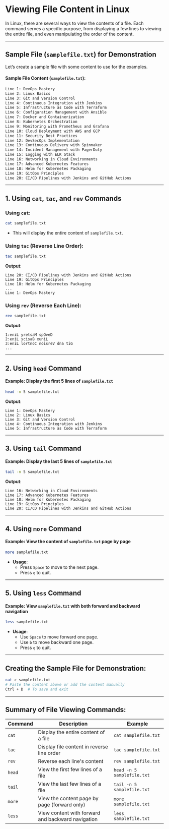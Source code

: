 
# Viewing File Content in Linux

In Linux, there are several ways to view the contents of a file. Each command serves a specific purpose, from displaying a few lines to viewing the entire file, and even manipulating the order of the content.

---

## Sample File (`samplefile.txt`) for Demonstration

Let’s create a sample file with some content to use for the examples.

#### Sample File Content (`samplefile.txt`):
```bash
Line 1: DevOps Mastery
Line 2: Linux Basics
Line 3: Git and Version Control
Line 4: Continuous Integration with Jenkins
Line 5: Infrastructure as Code with Terraform
Line 6: Configuration Management with Ansible
Line 7: Docker and Containerization
Line 8: Kubernetes Orchestration
Line 9: Monitoring with Prometheus and Grafana
Line 10: Cloud Deployment with AWS and GCP
Line 11: Security Best Practices
Line 12: DevSecOps Implementation
Line 13: Continuous Delivery with Spinnaker
Line 14: Incident Management with PagerDuty
Line 15: Logging with ELK Stack
Line 16: Networking in Cloud Environments
Line 17: Advanced Kubernetes Features
Line 18: Helm for Kubernetes Packaging
Line 19: GitOps Principles
Line 20: CI/CD Pipelines with Jenkins and GitHub Actions
```

---

## 1. Using `cat`, `tac`, and `rev` Commands

### Using `cat`:
```bash
cat samplefile.txt
```
- This will display the entire content of `samplefile.txt`.

### Using `tac` (Reverse Line Order):
```bash
tac samplefile.txt
```
**Output**:
```
Line 20: CI/CD Pipelines with Jenkins and GitHub Actions
Line 19: GitOps Principles
Line 18: Helm for Kubernetes Packaging
...
Line 1: DevOps Mastery
```

### Using `rev` (Reverse Each Line):
```bash
rev samplefile.txt
```
**Output**:
```
1:eniL yretsaM spOveD
2:eniL scisaB xuniL
3:eniL lortnoC noisreV dna tiG
...
```

---

## 2. Using `head` Command

#### Example: Display the first 5 lines of `samplefile.txt`
```bash
head -n 5 samplefile.txt
```
**Output**:
```
Line 1: DevOps Mastery
Line 2: Linux Basics
Line 3: Git and Version Control
Line 4: Continuous Integration with Jenkins
Line 5: Infrastructure as Code with Terraform
```

---

## 3. Using `tail` Command

#### Example: Display the last 5 lines of `samplefile.txt`
```bash
tail -n 5 samplefile.txt
```
**Output**:
```
Line 16: Networking in Cloud Environments
Line 17: Advanced Kubernetes Features
Line 18: Helm for Kubernetes Packaging
Line 19: GitOps Principles
Line 20: CI/CD Pipelines with Jenkins and GitHub Actions
```

---

## 4. Using `more` Command

#### Example: View the content of `samplefile.txt` page by page
```bash
more samplefile.txt
```
- **Usage**:
  - Press `Space` to move to the next page.
  - Press `q` to quit.

---

## 5. Using `less` Command

#### Example: View `samplefile.txt` with both forward and backward navigation
```bash
less samplefile.txt
```
- **Usage**:
  - Use `Space` to move forward one page.
  - Use `b` to move backward one page.
  - Press `q` to quit.

---

## Creating the Sample File for Demonstration:
```bash
cat > samplefile.txt
# Paste the content above or add the content manually
Ctrl + D  # To save and exit
```

---

## Summary of File Viewing Commands:

| **Command**     | **Description**                                      | **Example**                         |
|-----------------|------------------------------------------------------|-------------------------------------|
| `cat`           | Display the entire content of a file                 | `cat samplefile.txt`                |
| `tac`           | Display file content in reverse line order           | `tac samplefile.txt`                |
| `rev`           | Reverse each line's content                          | `rev samplefile.txt`                |
| `head`          | View the first few lines of a file                   | `head -n 5 samplefile.txt`          |
| `tail`          | View the last few lines of a file                    | `tail -n 5 samplefile.txt`          |
| `more`          | View the content page by page (forward only)         | `more samplefile.txt`               |
| `less`          | View content with forward and backward navigation    | `less samplefile.txt`               |

